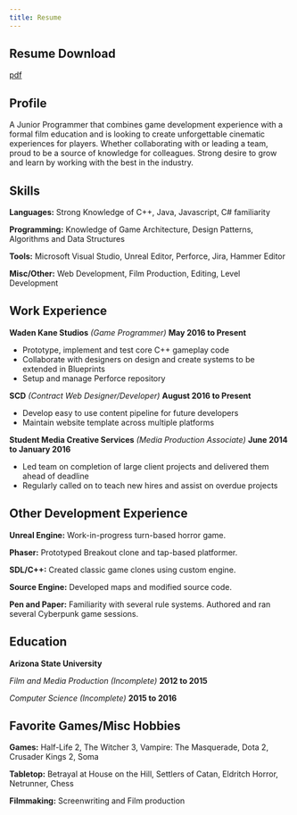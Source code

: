 ```yaml
---
title: Resume
---
```


## Resume Download
[pdf](/assets/CalebSmith-Programmer-Resume.pdf)

## Profile
A Junior Programmer that combines game development experience with a formal film education and is looking to create unforgettable cinematic experiences for players. Whether collaborating with or leading a team, proud to be a source of knowledge for colleagues. Strong desire to grow and learn by working with the best in the industry.

## Skills
**Languages:**  Strong Knowledge of C++,   Java,   Javascript,   C# familiarity

**Programming:**  Knowledge of Game Architecture,   Design Patterns,   Algorithms and Data Structures

**Tools:**  Microsoft Visual Studio,   Unreal Editor,   Perforce,   Jira,   Hammer Editor

**Misc/Other:**  Web Development,   Film Production,   Editing,   Level Development

## Work Experience
**Waden Kane Studios**   _(Game Programmer)_  **May 2016 to Present**

- Prototype, implement and test core C++ gameplay code
- Collaborate with designers on design and create systems to be extended in Blueprints
- Setup and manage Perforce repository

**SCD**   _(Contract Web Designer/Developer)_   **August 2016 to Present**

- Develop easy to use content pipeline for future developers
- Maintain website template across multiple platforms

**Student Media Creative Services**   _(Media Production Associate)_   **June 2014 to January 2016**

- Led team on completion of large client projects and delivered them ahead of deadline
- Regularly called on to teach new hires and assist on overdue projects

## Other Development Experience
**Unreal Engine:**  Work-in-progress turn-based horror game.

**Phaser:**  Prototyped Breakout clone and tap-based platformer.

**SDL/C++:**  Created classic game clones using custom engine.

**Source Engine:**  Developed maps and modified source code.

**Pen and Paper:**  Familiarity with several rule systems. Authored and ran several Cyberpunk game sessions.

## Education
**Arizona State University**

_Film and Media Production (Incomplete)_  **2012 to 2015**

_Computer Science (Incomplete)_  **2015 to 2016**

## Favorite Games/Misc Hobbies
**Games:** Half-Life 2,  The Witcher 3,  Vampire: The Masquerade,  Dota 2,  Crusader Kings 2,  Soma

**Tabletop:** Betrayal at House on the Hill,  Settlers of Catan,  Eldritch Horror,  Netrunner,  Chess

**Filmmaking:** Screenwriting and Film production
